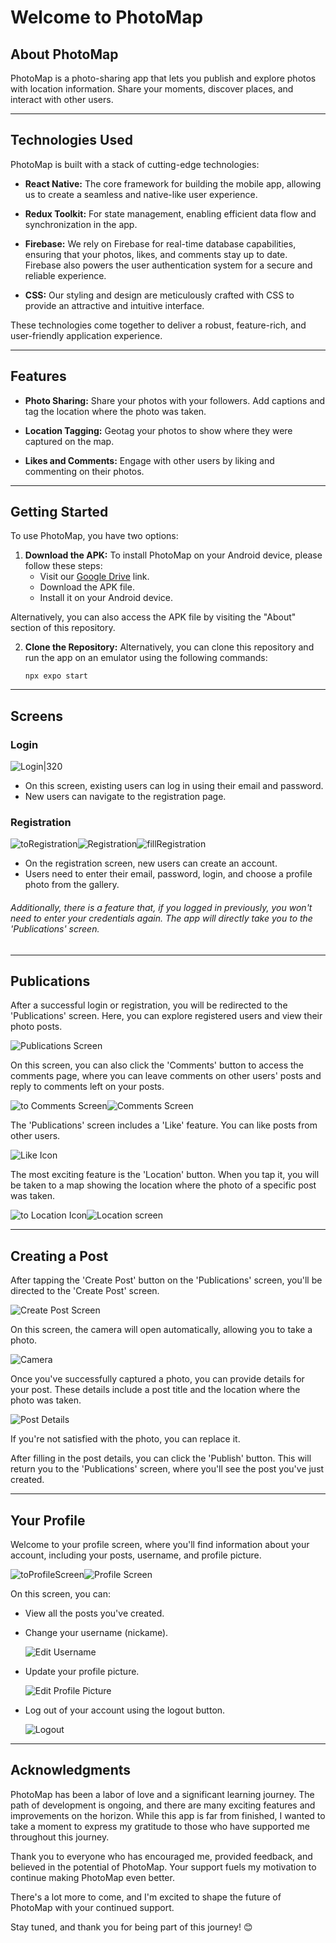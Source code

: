 # Welcome to PhotoMap

## About PhotoMap

PhotoMap is a photo-sharing app that lets you publish and explore photos with location information. Share your moments, discover places, and interact with other users.

---

## Technologies Used

PhotoMap is built with a stack of cutting-edge technologies:

- **React Native:** The core framework for building the mobile app, allowing us to create a seamless and native-like user experience.

- **Redux Toolkit:** For state management, enabling efficient data flow and synchronization in the app.

- **Firebase:** We rely on Firebase for real-time database capabilities, ensuring that your photos, likes, and comments stay up to date. Firebase also powers the user authentication system for a secure and reliable experience.

- **CSS:** Our styling and design are meticulously crafted with CSS to provide an attractive and intuitive interface.

These technologies come together to deliver a robust, feature-rich, and user-friendly application experience.

---

## Features

- **Photo Sharing:** Share your photos with your followers. Add captions and tag the location where the photo was taken.

- **Location Tagging:** Geotag your photos to show where they were captured on the map.

- **Likes and Comments:** Engage with other users by liking and commenting on their photos.

---

## Getting Started

To use PhotoMap, you have two options:

1. **Download the APK:** To install PhotoMap on your Android device, please follow these steps:
   - Visit our [Google Drive](https://drive.google.com/file/d/1Q2IGXeVzFER_Sc0X_rjIQ7Pyex89uIhU/view) link.
   - Download the APK file.
   - Install it on your Android device.

Alternatively, you can also access the APK file by visiting the "About" section of this repository.

2. **Clone the Repository:** Alternatively, you can clone this repository and run the app on an emulator using the following commands:

   ```shell
   npx expo start
   ```

---

## Screens

### Login

![Login|320](./assets/photoForREADME/Login.jpg)

- On this screen, existing users can log in using their email and password.
- New users can navigate to the registration page.

### Registration

![toRegistration](./assets/photoForREADME/toRegistration.jpg)![Registration](./assets/photoForREADME/Registration.jpg)![fillRegistration](./assets/photoForREADME/FillRegistration.jpg)

- On the registration screen, new users can create an account.
- Users need to enter their email, password, login, and choose a profile photo from the gallery.

###### Additionally, there is a feature that, if you logged in previously, you won't need to enter your credentials again. The app will directly take you to the 'Publications' screen.

---

## Publications

After a successful login or registration, you will be redirected to the 'Publications' screen. Here, you can explore registered users and view their photo posts.

![Publications Screen](./assets/photoForREADME/PublicationsScreen.jpg)

On this screen, you can also click the 'Comments' button to access the comments page, where you can leave comments on other users' posts and reply to comments left on your posts.

![to Comments Screen](./assets/photoForREADME/toComments.jpg)![Comments Screen](./assets/photoForREADME/Comments.jpg)

The 'Publications' screen includes a 'Like' feature. You can like posts from other users.

![Like Icon](./assets/photoForREADME/leaveLike.jpg)

The most exciting feature is the 'Location' button. When you tap it, you will be taken to a map showing the location where the photo of a specific post was taken.

![to Location Icon](./assets/photoForREADME/toLocation.jpg)![Location screen](./assets/photoForREADME/Location.jpg)

---

## Creating a Post

After tapping the 'Create Post' button on the 'Publications' screen, you'll be directed to the 'Create Post' screen.

![Create Post Screen](./assets/photoForREADME/toCreatePost.jpg)

On this screen, the camera will open automatically, allowing you to take a photo.

![Camera](./assets/photoForREADME/Camera.jpg)

Once you've successfully captured a photo, you can provide details for your post. These details include a post title and the location where the photo was taken.

![Post Details](./assets/photoForREADME/DetailsOfPost.jpg)

If you're not satisfied with the photo, you can replace it.

After filling in the post details, you can click the 'Publish' button. This will return you to the 'Publications' screen, where you'll see the post you've just created.

---

## Your Profile

Welcome to your profile screen, where you'll find information about your account, including your posts, username, and profile picture.

![toProfileScreen](./assets/photoForREADME/toUserScreen.jpg)![Profile Screen](./assets/photoForREADME/Profile.jpg)

On this screen, you can:

- View all the posts you've created.
- Change your username (nickame).

  ![Edit Username](./assets/photoForREADME/changeNickname.jpg)

- Update your profile picture.

  ![Edit Profile Picture](./assets/photoForREADME/changeAvatar.jpg)

- Log out of your account using the logout button.

  ![Logout](./assets/photoForREADME/logOut.jpg)

---

## Acknowledgments

PhotoMap has been a labor of love and a significant learning journey. The path of development is ongoing, and there are many exciting features and improvements on the horizon. While this app is far from finished, I wanted to take a moment to express my gratitude to those who have supported me throughout this journey.

Thank you to everyone who has encouraged me, provided feedback, and believed in the potential of PhotoMap. Your support fuels my motivation to continue making PhotoMap even better.

There's a lot more to come, and I'm excited to shape the future of PhotoMap with your continued support.

Stay tuned, and thank you for being part of this journey! 😊
